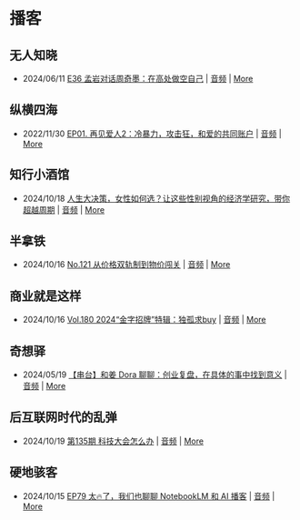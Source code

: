 # 播客

## 无人知晓
- 2024/06/11 [E36 孟岩对话周奇墨：在高处做空自己](https://www.xiaoyuzhoufm.com/episode/6667f31dc26e396a36eefe25) | [音频](https://dts-api.xiaoyuzhoufm.com/track/611719d3cb0b82e1df0ad29e/6667f31dc26e396a36eefe25/media.xyzcdn.net/ljJYPINg_uUnMMt8WMuIsiU41BZt.m4a) | [More](channels/%E6%97%A0%E4%BA%BA%E7%9F%A5%E6%99%93.md)

## 纵横四海
- 2022/11/30 [EP01. 再见爱人2：冷暴力，攻击狂，和爱的共同账户](https://www.ximalaya.com/sound/592716797) | [音频](https://aod.cos.tx.xmcdn.com/storages/26c6-audiofreehighqps/E9/4E/GKwRIUEHXOodAq7-QQHYdhCw-aacv2-48K.m4a) | [More](channels/%E7%BA%B5%E6%A8%AA%E5%9B%9B%E6%B5%B7.md)

## 知行小酒馆
- 2024/10/18 [人生大决策，女性如何选？让这些性别视角的经济学研究，带你超越周期](https://www.xiaoyuzhoufm.com/episode/671071b2db2cf82757d2301a) | [音频](https://dts-api.xiaoyuzhoufm.com/track/6013f9f58e2f7ee375cf4216/671071b2db2cf82757d2301a/media.xyzcdn.net/lhW5Pgj5PhftuxHyegavI8QewSJn.m4a) | [More](channels/%E7%9F%A5%E8%A1%8C%E5%B0%8F%E9%85%92%E9%A6%86.md)

## 半拿铁
- 2024/10/16 [No.121 从价格双轨制到物价闯关](https://www.ximalaya.com/sound/765688815) | [音频](https://tk.wavpub.com/WPDL_PjSrrdtTgetbCNBGPQBpgEgCwZVDRnEfhnvffUSTRYKQvaPbBSgEjrrhvu-3c.m4a) | [More](channels/%E5%8D%8A%E6%8B%BF%E9%93%81.md)

## 商业就是这样
- 2024/10/16 [Vol.180 2024“金字招牌”特辑：独孤求buy](https://www.ximalaya.com/sound/765823693) | [音频](https://aod.cos.tx.xmcdn.com/storages/3beb-audiofreehighqps/10/FF/GKwRIW4K5akcAM4hCgMf2Yrt.m4a) | [More](channels/%E5%95%86%E4%B8%9A%E5%B0%B1%E6%98%AF%E8%BF%99%E6%A0%B7.md)

## 奇想驿
- 2024/05/19 [【串台】和姜 Dora 聊聊：创业复盘，在具体的事中找到意义](https://www.xiaoyuzhoufm.com/episode/664962d382b428eafd844366) | [音频](https://dts-api.xiaoyuzhoufm.com/track/6034daea97755b8fc9c66480/664962d382b428eafd844366/media.xyzcdn.net/llloyy2KoUURla1cgosxmkenwwHw.m4a) | [More](channels/%E5%A5%87%E6%83%B3%E9%A9%BF.md)

## 后互联网时代的乱弹
- 2024/10/19 [第135期 科技大会怎么办](https://hosting.wavpub.cn/pie/ep135/) | [音频](https://tk.wavpub.com/WPDL_XuzBrYWmmvAQkNSSySMSKewWfxnJMLdyuyDHdfyssJbAYrmhgqFCYDHEZg-0a.mp3) | [More](channels/%E5%90%8E%E4%BA%92%E8%81%94%E7%BD%91%E6%97%B6%E4%BB%A3%E7%9A%84%E4%B9%B1%E5%BC%B9.md)

## 硬地骇客
- 2024/10/15 [EP79 太🔥了，我们也聊聊 NotebookLM 和 AI 播客](https://www.xiaoyuzhoufm.com/episode/670e54ae0d2f24f2894f3027) | [音频](https://dts-api.xiaoyuzhoufm.com/track/640ee2438be5d40013fe4a87/670e54ae0d2f24f2894f3027/media.xyzcdn.net/lpYL0QHGvacGjAXSYLsNUmjGv5Vl.m4a) | [More](channels/%E7%A1%AC%E5%9C%B0%E9%AA%87%E5%AE%A2.md)

